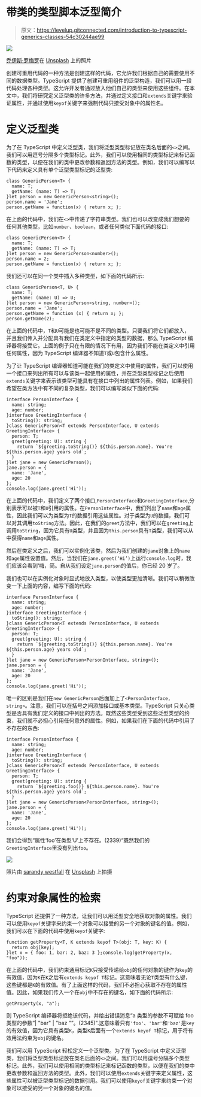 # 带类的类型脚本泛型简介

> 原文：<https://levelup.gitconnected.com/introduction-to-typescript-generics-classes-54c30244ae99>

![](img/fd840d4f57f459d5f24f526f7c9ace5f.png)

[乔伊斯·罗梅罗](https://unsplash.com/@joyceromero?utm_source=medium&utm_medium=referral)在 [Unsplash](https://unsplash.com?utm_source=medium&utm_medium=referral) 上的照片

创建可重用代码的一种方法是创建这样的代码，它允许我们根据自己的需要使用不同的数据类型。TypeScript 提供了创建可重用组件的泛型构造，我们可以用一段代码处理各种类型。这允许开发者通过放入他们自己的类型来使用这些组件。在本文中，我们将研究定义泛型类的许多方法，并通过定义接口和`extends`关键字来验证属性，并通过使用`keyof`关键字来强制代码只接受对象中的属性名。

# 定义泛型类

为了在 TypeScript 中定义泛型类，我们将泛型类型标记放在类名后面的`<>`之间。我们可以用逗号分隔多个类型标记。此外，我们可以使用相同的类型标记来标记函数的类型，以便在我们的类中更改参数和返回方法的类型。例如，我们可以编写以下代码来定义具有单个泛型类型标记的泛型类:

```
class GenericPerson<T> {  
  name: T;
  getName: (name: T) => T;
}let person = new GenericPerson<string>();
person.name = 'Jane';
person.getName = function(x) { return x; };
```

在上面的代码中，我们在`<>`中传递了字符串类型。我们也可以改变成我们想要的任何其他类型，比如`number`、`boolean`，或者任何类似下面代码的接口:

```
class GenericPerson<T> {  
  name: T;
  getName: (name: T) => T;
}let person = new GenericPerson<number>();
person.name = 2;
person.getName = function(x) { return x; };
```

我们还可以在同一个类中插入多种类型，如下面的代码所示:

```
class GenericPerson<T, U> {  
  name: T;
  getName: (name: U) => U;
}let person = new GenericPerson<string, number>();
person.name = 'Jane';
person.getName = function (x) { return x; };
person.getName(2);
```

在上面的代码中，`T`和`U`可能是也可能不是不同的类型。只要我们将它们都放入，并且我们传入并分配具有我们在类定义中指定的类型的数据，那么 TypeScript 编译器将接受它。上面的例子只在有限的情况下有用，因为我们不能在类定义中引用任何属性，因为 TypeScript 编译器不知道`T`或`U`包含什么属性。

为了让 TypeScript 编译器知道可能在我们的类定义中使用的属性，我们可以使用一个接口来列出所有可以与该类一起使用的属性，并在泛型类型标记之后使用`extends`关键字来表示该类型可能具有在接口中列出的属性列表。例如，如果我们希望在类方法中有不同的复杂类型，我们可以编写类似下面的代码:

```
interface PersonInterface {
  name: string;
  age: number;
}interface GreetingInterface {
  toString(): string;
}class GenericPerson<T extends PersonInterface, U extends GreetingInterface> {  
  person: T;
  greet(greeting: U): string {
    return `${greeting.toString()} ${this.person.name}. You're ${this.person.age} years old`;
  }
}let jane = new GenericPerson();
jane.person = {
  name: 'Jane',
  age: 20
};
console.log(jane.greet('Hi'));
```

在上面的代码中，我们定义了两个接口,`PersonInterface`和`GreetingInterface`,分别表示可以被`T`和`U`引用的属性。在`PersonInterface`中，我们列出了`name`和`age`属性，因此我们可以为类型为`T`的数据引用这些属性。对于类型为`U`的数据，我们可以对其调用`toString`方法。因此，在我们的`greet`方法中，我们可以在`greeting`上调用`toString`，因为它具有`U`类型，并且因为`this.person`具有`T`类型，我们可以从中获得`name`和`age`属性。

然后在类定义之后，我们可以实例化该类，然后为我们创建的`jane`对象上的`name`和`age`属性设置值。然后，当我们在`jane.greet(‘Hi’)`上运行`console.log`时，我们应该会看到‘嗨，简。自从我们设定`jane.person`的值后，你已经 20 岁了。

我们也可以在实例化对象时显式地放入类型，以使类型更加清晰。我们可以稍微改变一下上面的内容，编写下面的代码:

```
interface PersonInterface {
  name: string;
  age: number;
}interface GreetingInterface {
  toString(): string;
}class GenericPerson<T extends PersonInterface, U extends GreetingInterface> {  
  person: T;
  greet(greeting: U): string {
    return `${greeting.toString()} ${this.person.name}. You're ${this.person.age} years old`;
  }
}let jane = new GenericPerson<PersonInterface, string>();
jane.person = {
  name: 'Jane',
  age: 20
};
console.log(jane.greet('Hi'));
```

唯一的区别是我们在`new GenericPerson`后面加上了`<PersonInterface, string>`。注意，我们可以在括号之间添加接口或基本类型。TypeScript 只关心类型是否具有我们定义的接口中列出的方法。既然这些类型受到这些泛型类型的约束，我们就不必担心引用任何意外的属性。例如，如果我们在下面的代码中引用了不存在的东西:

```
interface PersonInterface {
  name: string;
  age: number;
}interface GreetingInterface {
  toString(): string;
}class GenericPerson<T extends PersonInterface, U extends GreetingInterface> {  
  person: T;
  greet(greeting: U): string {
    return `${greeting.foo()} ${this.person.name}. You're ${this.person.age} years old`;
  }
}let jane = new GenericPerson<PersonInterface, string>();
jane.person = {
  name: 'Jane',
  age: 20
};
console.log(jane.greet('Hi'));
```

我们会得到“属性‘foo’在类型‘U’上不存在。(2339)“既然我们的`GreetingInterface`里没有列出`foo`。

![](img/c6c1e69943830bc681a0840a4e854475.png)

照片由 [sarandy westfall](https://unsplash.com/@sarandywestfall_photo?utm_source=medium&utm_medium=referral) 在 [Unsplash](https://unsplash.com?utm_source=medium&utm_medium=referral) 上拍摄

# 约束对象属性的检索

TypeScript 还提供了一种方法，让我们可以用泛型安全地获取对象的属性。我们可以使用`keyof`关键字来约束一个对象可以接受的另一个对象的键名的值。例如，我们可以在下面的代码中使用`keyof`关键字:

```
function getProperty<T, K extends keyof T>(obj: T, key: K) {
  return obj[key];
}let x = { foo: 1, bar: 2, baz: 3 };console.log(getProperty(x, "foo"));
```

在上面的代码中，我们约束通用标记`K`只接受传递给`obj`的任何对象的键作为`key`的有效值，因为`K`在`K`之后有`extends keyof T`标记。这意味着无论`T`类型有什么键，这些键都是`K`的有效值。有了上面这样的代码，我们不必担心获取不存在的属性值。因此，如果我们传入一个在`obj`中不存在的键名，如下面的代码所示:

```
getProperty(x, "a");
```

则 TypeScript 编译器将拒绝该代码，并给出错误消息“a 类型的参数不可赋给 foo 类型的参数”| "bar" | "baz "”。(2345)".这意味着只有`'foo'`、`'bar'`和`'baz'`是`key`的有效值，因为它具有类型`K`，类型`K`后面有一个`extends keyof T`标记，用于将有效用法约束为`obj`的键名。

我们可以用 TypeScript 轻松定义一个泛型类。为了在 TypeScript 中定义泛型类，我们将泛型类型标记放在类名后面的`<>`之间。我们可以用逗号分隔多个类型标记。此外，我们可以使用相同的类型标记来标记函数的类型，以便在我们的类中更改参数和返回方法的类型。此外，我们可以使用`extends`关键字来定义属性，这些属性可以被泛型类型标记的数据引用。我们可以使用`keyof`关键字来约束一个对象可以接受的另一个对象的键名的值。